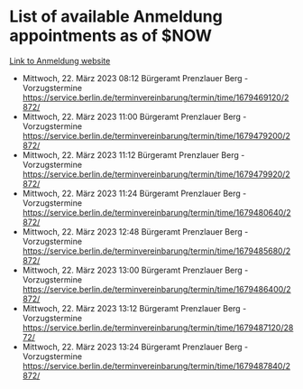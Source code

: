 # List of available Anmeldung appointments as of $NOW
[Link to Anmeldung website](https://service.berlin.de/terminvereinbarung/termin/tag.php?termin=1&anliegen[]=120686&dienstleisterlist=122210,122217,327316,122219,327312,122227,327314,122231,327346,122243,327348,122254,122252,329742,122260,329745,122262,329748,122271,327278,122273,327274,122277,327276,330436,122280,327294,122282,327290,122284,327292,122291,327270,122285,327266,122286,327264,122296,327268,150230,329760,122297,327286,122294,327284,122312,329763,122314,329775,122304,327330,122311,327334,122309,327332,317869,122281,327352,122279,329772,122283,122276,327324,122274,327326,122267,329766,122246,327318,122251,327320,122257,327322,122208,327298,122226,327300&herkunft=http%3A%2F%2Fservice.berlin.de%2Fdienstleistung%2F120686%2F)
- Mittwoch, 22. März 2023 08:12 Bürgeramt Prenzlauer Berg - Vorzugstermine https://service.berlin.de/terminvereinbarung/termin/time/1679469120/2872/
- Mittwoch, 22. März 2023 11:00 Bürgeramt Prenzlauer Berg - Vorzugstermine https://service.berlin.de/terminvereinbarung/termin/time/1679479200/2872/
- Mittwoch, 22. März 2023 11:12 Bürgeramt Prenzlauer Berg - Vorzugstermine https://service.berlin.de/terminvereinbarung/termin/time/1679479920/2872/
- Mittwoch, 22. März 2023 11:24 Bürgeramt Prenzlauer Berg - Vorzugstermine https://service.berlin.de/terminvereinbarung/termin/time/1679480640/2872/
- Mittwoch, 22. März 2023 12:48 Bürgeramt Prenzlauer Berg - Vorzugstermine https://service.berlin.de/terminvereinbarung/termin/time/1679485680/2872/
- Mittwoch, 22. März 2023 13:00 Bürgeramt Prenzlauer Berg - Vorzugstermine https://service.berlin.de/terminvereinbarung/termin/time/1679486400/2872/
- Mittwoch, 22. März 2023 13:12 Bürgeramt Prenzlauer Berg - Vorzugstermine https://service.berlin.de/terminvereinbarung/termin/time/1679487120/2872/
- Mittwoch, 22. März 2023 13:24 Bürgeramt Prenzlauer Berg - Vorzugstermine https://service.berlin.de/terminvereinbarung/termin/time/1679487840/2872/
